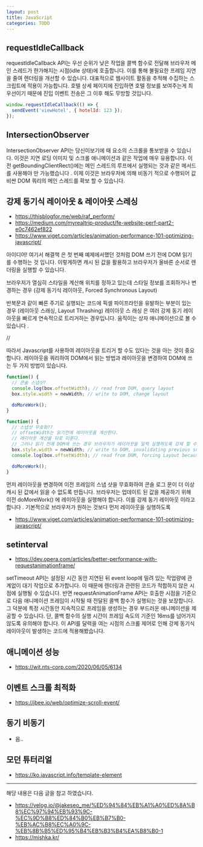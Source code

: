 ```yaml
---
layout: post
title: JavaScript
categories: TODO
---
```


## requestIdleCallback
requestIdleCallback API는 우선 순위가 낮은 작업을 콜백 함수로 전달해 브라우저 메인 스레드가 한가해지는 시점(idle 상태)에 호출합니다. 이를 통해 불필요한 프레임 지연을 줄여 렌더링을 개선할 수 있습니다.
대표적으로 웹사이트 활동을 추적해 수집하는 스크립트에 적용이 가능합니다. 호텔 상세 페이지에 진입하면 호텔 정보를 보여주는게 최우선이기 때문에 진입 이벤트 전송은 그 이후 해도 무방할 것입니다.

```js
window.requestIdleCallback(() => {
  sendEvent('viewHotel', { hotelId: 123 });
});
```

## IntersectionObserver
IntersectionObserver API는 당신이보기에 때 요소의 스크롤을 통보받을 수 있습니다. 이것은 지연 로딩 이미지 및 스크롤 애니메이션과 같은 작업에 매우 유용합니다. 이전 getBoundingClientRect()에는 메인 스레드의 루프에서 실행되는 것과 같은 메서드를 사용해야 만 가능했습니다 . 이제 이것은 브라우저에 의해 비동기 적으로 수행되어 값 비싼 DOM 쿼리의 메인 스레드를 확보 할 수 있습니다.

## 강제 동기식 레이아웃 & 레이아웃 스레싱
- https://thisblogfor.me/web/raf_perform/
- https://medium.com/myrealtrip-product/fe-website-perf-part2-e0c7462ef822
- https://www.viget.com/articles/animation-performance-101-optimizing-javascript/ 

아이디어!
여기서 해결책 은 첫 번째 예제에서했던 것처럼 DOM 쓰기 전에 DOM 읽기를 수행하는 것 입니다. 이렇게하면 캐시 된 값을 활용하고 브라우저가 올바른 순서로 렌더링을 실행할 수 있습니다.

브라우저가 열심히 스타일을 계산해 위치를 정하고 있는데 스타일 정보를 조회하거나 변경하는 경우 (강제 동기식 레이아웃, Forced Synchronous Layout)

반복문과 같이 빠른 주기로 실행되는 코드에 픽셀 파이프라인을 유발하는 부분이 있는 경우 (레이아웃 스래싱, Layout Thrashing)
레이아웃 스 래싱 은 여러 강제 동기 레이아웃을 빠르게 연속적으로 트리거하는 경우입니다. 움직이는 상자 애니메이션으로 볼 수 있습니다 .



//

따라서 Javascript를 사용하여 레이아웃을 트리거 할 수도 있다는 것을 아는 것이 중요합니다. 레이아웃을 쿼리하여 DOM에서 읽는 방법과 레이아웃을 변경하여 DOM에 쓰는 두 가지 방법이 있습니다.
```js
function() {
  // 콘솔 스냅샷?
  console.log(box.offsetWidth); // read from DOM, query layout
  box.style.width = newWidth; // write to DOM, change layout

  doMoreWork();
}

function() {
  // 스냅샷 무효화??
  // offsetWidth는 읽기전에 레이아웃을 계산한다.
  // 레이아웃 계산을 뒤로 미룬다.
  // 그러나 읽기 전에 DOM에 쓰는 경우 브라우저가 레이아웃을 일찍 실행하도록 강제 할 수 있습니다 .
  box.style.width = newWidth; // write to DOM, invalidating previous snapshot
  console.log(box.offsetWidth); // read from DOM, forcing Layout because previous snapshot was invalidated

  doMoreWork();
}

```
먼저 레이아웃을 변경하여 이전 프레임의 스냅 샷을 무효화하여 콘솔 로그 문이 더 이상 캐시 된 값에서 읽을 수 없도록 만듭니다. 브라우저는 업데이트 된 값을 제공하기 위해 이전 doMoreWork() 에 레이아웃을 실행해야 합니다. 이를 강제 동기 레이아웃 이라고 합니다 . 기본적으로 브라우저가 원하는 것보다 먼저 레이아웃을 실행하도록

- https://www.viget.com/articles/animation-performance-101-optimizing-javascript/


## setinterval
- https://dev.opera.com/articles/better-performance-with-requestanimationframe/

setTimeout API는 설정된 시간 동안 지연된 뒤 event loop에 밀려 있는 작업량에 관계없이 대기 작업으로 추가합니다. 이 때문에 렌더링과 관련된 코드가 적합하지 않은 시점에 실행될 수 있습니다. 반면 requestAnimationFrame API는 호출한 시점을 기준으로 다음 애니메이션 프레임이 시작될 때 전달된 콜백 함수가 실행되는 것을 보장합니다.
그 덕분에 특정 시간동안 지속적으로 프레임을 생성하는 경우 부드러운 애니메이션을 제공할 수 있습니다. 단, 콜백 함수의 실행 시간이 프레임 속도의 기준인 16ms를 넘어가지 않도록 유의해야 합니다.
이 API를 달력을 여는 시점의 스크롤 제어로 인해 강제 동기식 레이아웃이 발생하는 코드에 적용해봤습니다.


## 애니메이션 성능
- https://wit.nts-corp.com/2020/06/05/6134

## 이벤트 스크롤 최적화
- https://jbee.io/web/optimize-scroll-event/

## 동기 비동기
- 음..

## 모던 튜터리얼
- https://ko.javascript.info/template-element



---


해당 내용은 다음 글을 참고 하였습니다.

- https://velog.io/@jakeseo_me/%ED%94%84%EB%A1%A0%ED%8A%B8%EC%97%94%EB%93%9C-%EC%9D%B8%ED%84%B0%EB%B7%B0-%EB%AC%B8%EC%A0%9C-%EB%8B%B5%ED%95%B4%EB%B3%B4%EA%B8%B0-1
- https://mishka.kr/